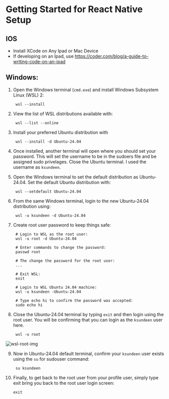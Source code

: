 # Getting Started for React Native Setup

## IOS
- Install XCode on Any Ipad or Mac Device
 - If developing on an Ipad, use https://coder.com/blog/a-guide-to-writing-code-on-an-ipad

## Windows:
1. Open the Windows terminal (`cmd.exe`) and install Windows Subsystem Linux (WSL) 2:

        wsl --install 

2. View the list of WSL distributions available with:

        wsl --list --online

3. Install your preferred Ubuntu distribution with

        wsl --install -d Ubuntu-24.04

4. Once installed, another terminal will open where you should set your password. This will set the username to be in the sudoers file and be assigned sudo privelages. Close the Ubuntu terminal. I used the username as `ksundeen`.

5. Open the Windows terminal to set the default distribution as Ubuntu-24.04. Set the default Ubuntu distribution with:

        wsl --setdefault Ubuntu-24.04

6. From the same Windows terminal, login to the new Ubuntu-24.04 distribution using:

        wsl -u ksundeen -d Ubuntu-24.04

7. Create root user password to keep things safe:
        
        # Login to WSL as the root user:
        wsl -u root -d Ubuntu-24.04

        # Enter commands to change the password:
        passwd root

        # The change the password for the root user:
        ...

        # Exit WSL:
        exit

        # Login to WSL Ubuntu 24.04 machine:
        wsl -u ksundeen -Ubuntu-24.04
        
        # Type echo hi to confirm the password was accepted:
        sudo echo hi


8. Close the Ubuntu-24.04 terminal by typing `exit` and then login using the root user. You will be confirming that you can login as the `ksundeen` user here.

        wsl -u root

![wsl-root-img](./instruction-img/confirm-wsl-root.png?raw=true)

9. Now in Ubuntu-24.04 default terminal, confirm your `ksundeen` user exists using the `su` for sudouser command:
  
        su ksundeen

10. Finally, to get back to the root user from your profile user, simply type exit bring you back to the root user login screen:

        exit
